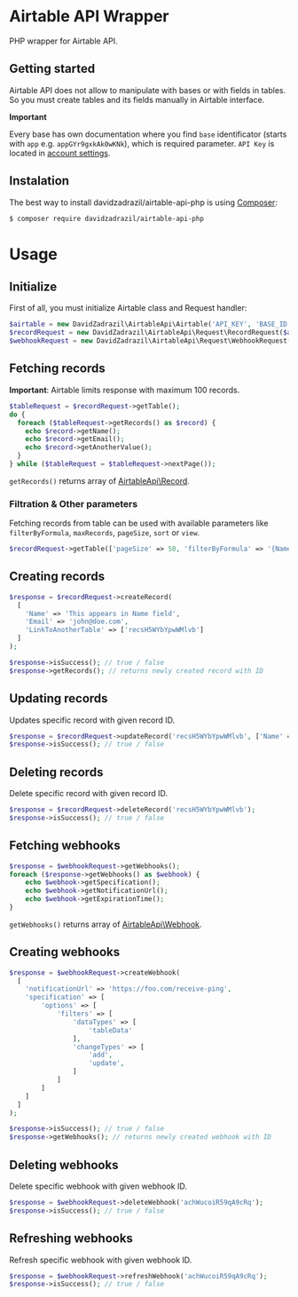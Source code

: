 # Airtable API Wrapper
PHP wrapper for Airtable API. 


## Getting started

Airtable API does not allow to manipulate with bases or with fields in tables. So you must create tables and its fields manually in Airtable interface.

**Important**

Every base has own documentation where you find `base` identificator (starts with `app` e.g. `appGYr9gxkAk0wKNk`), which is required parameter. `API Key` is located in [account settings](https://airtable.com/account).

## Instalation

The best way to install davidzadrazil/airtable-api-php is using  [Composer](http://getcomposer.org/):

```sh
$ composer require davidzadrazil/airtable-api-php
```

# Usage
## Initialize
First of all, you must initialize Airtable class and Request handler:
```php
$airtable = new DavidZadrazil\AirtableApi\Airtable('API_KEY', 'BASE_ID');
$recordRequest = new DavidZadrazil\AirtableApi\Request\RecordRequest($airtable, 'TABLE_NAME');
$webhookRequest = new DavidZadrazil\AirtableApi\Request\WebhookRequest($airtable);
```

## Fetching records
**Important**:
Airtable limits response with maximum 100 records. 
```php
$tableRequest = $recordRequest->getTable();
do {
  foreach ($tableRequest->getRecords() as $record) {
    echo $record->getName();
    echo $record->getEmail();
    echo $record->getAnotherValue();
  }
} while ($tableRequest = $tableRequest->nextPage());
```

`getRecords()` returns array of [AirtableApi\Record](https://github.com/DavidZadrazil/airtable-api-php/blob/master/src/Record.php).

### Filtration & Other parameters
Fetching records from table can be used with available parameters like `filterByFormula`, `maxRecords`, `pageSize`, `sort` or `view`.
```php
$recordRequest->getTable(['pageSize' => 50, 'filterByFormula' => '{Name} = "test"']);
```

## Creating records
```php
$response = $recordRequest->createRecord(
  [
    'Name' => 'This appears in Name field',
    'Email' => 'john@doe.com',
    'LinkToAnotherTable' => ['recsH5WYbYpwWMlvb']
  ]
);

$response->isSuccess(); // true / false
$response->getRecords(); // returns newly created record with ID

```

## Updating records
Updates specific record with given record ID.
```php
$response = $recordRequest->updateRecord('recsH5WYbYpwWMlvb', ['Name' => 'Updated value']);
$response->isSuccess(); // true / false
```

## Deleting records
Delete specific record with given record ID.
```php
$response = $recordRequest->deleteRecord('recsH5WYbYpwWMlvb');
$response->isSuccess(); // true / false
```

## Fetching webhooks
```php
$response = $webhookRequest->getWebhooks();
foreach ($response->getWebhooks() as $webhook) {
    echo $webhook->getSpecification();
    echo $webhook->getNotificationUrl();
    echo $webhook->getExpirationTime();
}
```

`getWebhooks()` returns array of [AirtableApi\Webhook](https://github.com/DavidZadrazil/airtable-api-php/blob/master/src/Webhook.php).


## Creating webhooks
```php
$response = $webhookRequest->createWebhook(
  [
    'notificationUrl' => 'https://foo.com/receive-ping',
    'specification' => [
        'options' => [
            'filters' => [
                'dataTypes' => [
                    'tableData'
                ],
                'changeTypes' => [
                    'add',
                    'update',
                ]
            ]
        ]
    ]
  ]
);

$response->isSuccess(); // true / false
$response->getWebhooks(); // returns newly created webhook with ID
```

## Deleting webhooks
Delete specific webhook with given webhook ID.
```php
$response = $webhookRequest->deleteWebhook('achWucoiR59qA9cRq');
$response->isSuccess(); // true / false
```

## Refreshing webhooks
Refresh specific webhook with given webhook ID.
```php
$response = $webhookRequest->refreshWebhook('achWucoiR59qA9cRq');
$response->isSuccess(); // true / false
```